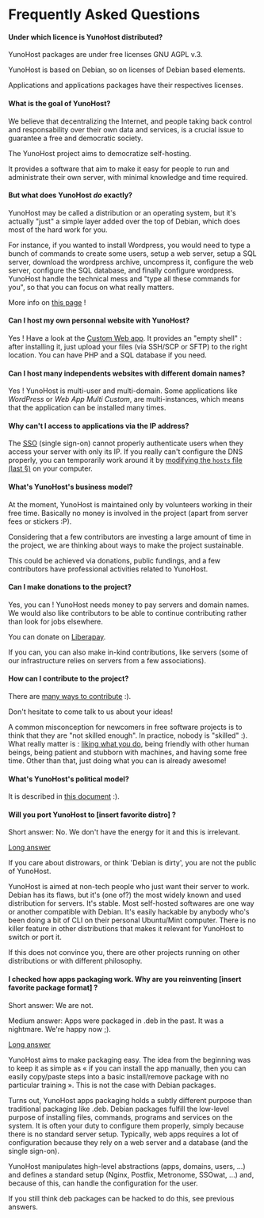 # Frequently Asked Questions


#### Under which licence is YunoHost distributed?

YunoHost packages are under free licenses GNU AGPL v.3.

YunoHost is based on Debian, so on licenses of Debian based elements.

Applications and applications packages have their respectives licenses.


#### What is the goal of YunoHost?

We believe that decentralizing the Internet, and people taking back control and
responsability over their own data and services, is a crucial issue to guarantee
a free and democratic society.

The YunoHost project aims to democratize self-hosting.

It provides a software that aim to make it easy for people to run and
administrate their own server, with minimal knowledge and time required.


#### But what does YunoHost *do* exactly?

YunoHost may be called a distribution or an operating system, but it's actually
"just" a simple layer added over the top of Debian, which does most of the hard
work for you.

For instance, if you wanted to install Wordpress, you would need to type a bunch
of commands to create some users, setup a web server, setup a SQL server,
download the wordpress archive, uncompress it, configure the web server,
configure the SQL database, and finally configure wordpress. YunoHost handle
the technical mess and "type all these commands for you", so that you can focus
on what really matters.

More info on [this page](whatsyunohost) !

#### Can I host my own personnal website with YunoHost?

Yes ! Have a look at the [Custom Web app](https://github.com/YunoHost-Apps/my_webapp_ynh).
It provides an "empty shell" : after installing it, just upload your files
(via SSH/SCP or SFTP) to the right location. You can have PHP and a SQL database
if you need.


#### Can I host many independents websites with different domain names?

Yes ! YunoHost is multi-user and multi-domain. Some applications like *WordPress* or *Web App Multi Custom*, are multi-instances, which means that the application can be installed many times.


#### Why can't I access to applications via the IP address?

The [SSO](https://github.com/Kloadut/SSOwat/) (single sign-on) cannot properly authenticate users when they access your server with only its IP. If you really can't configure the DNS properly, you can temporarily work around it by [modifying the `hosts` file (last §)](dns_local_network_en) on your computer.


#### What's YunoHost's business model?

At the moment, YunoHost is maintained only by volunteers working in their free
time. Basically no money is involved in the project (apart from server fees
or stickers :P).

Considering that a few contributors are investing a large amount of time in the
project, we are thinking about ways to make the project sustainable.

This could be achieved via donations, public fundings, and a few contributors
have professional activities related to YunoHost.


#### Can I make donations to the project?

Yes, you can ! YunoHost needs money to pay servers and domain names. We would
also like contributors to be able to continue contributing rather than look for
jobs elsewhere.

You can donate on [Liberapay](https://liberapay.com/yunohost).

If you can, you can also make in-kind contributions, like servers (some of our
infrastructure relies on servers from a few associations).


#### How can I contribute to the project?

There are [many ways to contribute](contribute) :).

Don't hesitate to come talk to us about your ideas!

A common misconception for newcomers in free software projects is to think that
they are "not skilled enough". In practice, nobody is "skilled" :). What really
matter is : [liking what you do](https://www.youtube.com/watch?v=zIbR5TAz2xQ&t=113s),
being friendly with other human beings, being patient and stubborn with machines,
and having some free time. Other than that, just doing what you can is already awesome!


#### What's YunoHost's political model?

It is described in [this document](https://github.com/YunoHost/project-organization/blob/master/yunohost_project_organization.md) :).


#### Will you port YunoHost to [insert favorite distro] ?

Short answer: No. We don't have the energy for it and this is irrelevant.

<a data-toggle="collapse" data-target="#willyouportyunohost" href="#">Long answer</a>
<div id="willyouportyunohost" class="collapse">
<p>If you care about distrowars, or think 'Debian is dirty', you are not the public of YunoHost.</p>

<p>YunoHost is aimed at non-tech people who just want their server to work. Debian has its flaws, but it's (one of?) the most widely known and used distribution for servers. It's stable. Most self-hosted softwares are one way or another compatible with Debian. It's easily hackable by anybody who's been doing a bit of CLI on their personal Ubuntu/Mint computer. There is no killer feature in other distributions that makes it relevant for YunoHost to switch or port it.</p>

<p>If this does not convince you, there are other projects running on other distributions or with different philosophy.</p>
</div>


#### I checked how apps packaging work. Why are you reinventing [insert favorite package format] ?

Short answer: We are not.

Medium answer: Apps were packaged in .deb in the past. It was a nightmare. We're happy now ;).

<a data-toggle="collapse" data-target="#whyareyoureinventingpackaging" href="#">Long answer</a>
<div id="whyareyoureinventingpackaging" class="collapse">

<p>YunoHost aims to make packaging easy. The idea from the beginning was to keep it as simple as « if you can install the app manually, then you can easily copy/paste steps into a basic install/remove package with no particular training ». This is not the case with Debian packages.</p>

<p>Turns out, YunoHost apps packaging holds a subtly different purpose than traditional packaging like .deb. Debian packages fulfill the low-level purpose of installing files, commands, programs and services on the system. It is often your duty to configure them properly, simply because there is no standard server setup. Typically, web apps requires a lot of configuration because they rely on a web server and a database (and the single sign-on).</p>

<p>YunoHost manipulates high-level abstractions (apps, domains, users, ...) and defines a standard setup (Nginx, Postfix, Metronome, SSOwat, ...) and, because of this, can handle the configuration for the user.</p>

<p>If you still think deb packages can be hacked to do this, see previous answers.</p>
</div>
